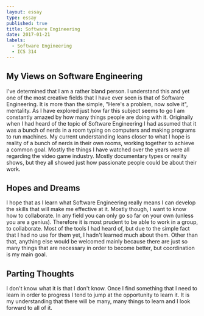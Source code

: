 ```yaml
---
layout: essay
type: essay
published: true
title: Software Engineering
date: 2017-01-21
labels:
  - Software Engineering
  - ICS 314
---
```


## My Views on Software Engineering
I've determined that I am a rather bland person. I understand this and yet one of the most creative fields that I have ever seen is that of Software Engineering. It is more than the simple, "Here's a problem, now solve it", mentality. As I have explored just how far this subject seems to go I am constantly amazed by how many things people are doing with it. Originally when I had heard of the topic of Software Engineering I had assumed that it was a bunch of nerds in a room typing on computers and making programs to run machines. My current understanding leans closer to what I hope is reality of a bunch of nerds in their own rooms, working together to achieve a common goal. Mostly the things I have watched over the years were all regarding the video game industry. Mostly documentary types or reality shows, but they all showed just how passionate people could be about their work. 

## Hopes and Dreams
I hope that as I learn what Software Engineering really means I can develop the skills that will make me effective at it. Mostly though, I want to know how to collaborate. In any field you can only go so far on your own (unless you are a genius). Therefore it is most prudent to be able to work in a group, to collaborate. Most of the tools I had heard of, but due to the simple fact that I had no use for them yet, I hadn't learned much about them. Other than that, anything else would be welcomed mainly because there are just so many things that are necessary in order to become better, but coordination is my main goal.

## Parting Thoughts
I don't know what it is that I don't know. Once I find something that I need to learn in order to progress I tend to jump at the opportunity to learn it. It is my understanding that there will be many, many things to learn and I look forward to all of it.

